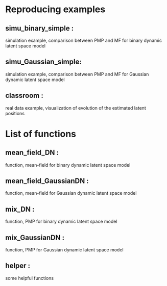 # Reproducing examples

## **simu_binary_simple** : 
simulation example, comparison between PMP and MF for binary dynamic latent space model

## **simu_Gaussian_simple**: 
simulation example, comparison between PMP and MF for Gaussian dynamic latent space model

## **classroom** : 
real data example, visualization of evolution of the estimated latent positions    


# List of functions

## mean_field_DN : 
function, mean-field for binary dynamic latent space model

## mean_field_GaussianDN : 
function, mean-field for Gaussian dynamic latent space model

## mix_DN : 
function, PMP for binary dynamic latent space model

## mix_GaussianDN : 
function, PMP for Gaussian dynamic latent space model

## helper : 
some helpful functions


